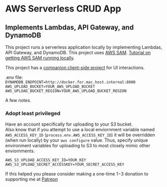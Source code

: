 # AWS Serverless CRUD App 

## Implements Lambdas, API Gateway, and DynamoDB

This project runs a serverless application locally by implementing Lambdas, API Gateway, and DynamoDB.  This project uses [AWS SAM](https://aws.amazon.com/serverless/sam/).  [Tutorial on getting AWS SAM running locally](https://github.com/aaronwht/aws-sam-dynamodb-local).  

This project has a [companion client-side project](https://github.com/aaronwht/aws-serverless-client) for UI interactions.

.env file:   
`DYNAMODB_ENDPOINT=http://docker.for.mac.host.internal:8000`   
`AWS_UPLOAD_BUCKET=YOUR_AWS_UPLOAD_BUCKET`   
`AWS_UPLOAD_BUCKET_REGION=YOUR_AWS_UPLOAD_BUCKET_REGION`   

A few notes.  
### Adopt least privileged ###
Have an account specifically for uploading to your S3 bucket.  
Also know that if you attempt to use a local enviornment variable named `AWS_ACCESS_KEY_ID` (`process.env.AWS_ACCESS_KEY_ID`) it will be overridden (when run locally) by your `aws configure` value.  Thus, specify unique environment variables for uploading to S3 to most closely mimic other enviornments.  

`AWS_S3_UPLOAD_ACCESS_KEY_ID=YOUR_KEY`  
`AWS_S3_UPLOAD_SECRET_ACCESSKEY=YOUR_SECRET_ACCESS_KEY`  

If this helped you please consider making a one-time $1-$3 donation to supporting me at [Patreon](https://www.patreon.com/aaronwht)
